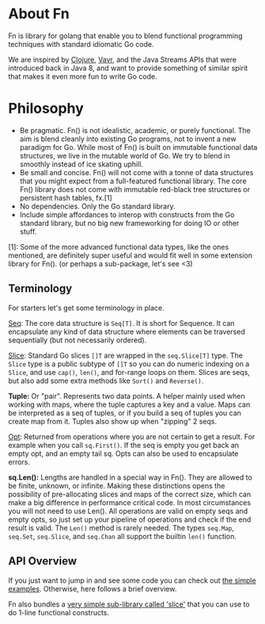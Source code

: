 About Fn
====
Fn is library for golang that enable you to blend functional programming techniques
with standard idiomatic Go code.

We are inspired by [Clojure](https://github.com/clojure/clojure),
[Vavr](https://github.com/vavr-io/vavr), and the Java Streams APIs that were
introduced back in Java 8, and want to provide something of similar spirit
that makes it even more fun to write Go code.

Philosophy
====
* Be pragmatic. Fn() is not idealistic, academic, or purely functional.
  The aim is blend cleanly into existing Go programs, not to invent
  a new paradigm for Go. While most of Fn() is built on immutable functional
  data structures, we live in the mutable world of Go. We try to blend in
  smoothly instead of ice skating uphill.
* Be small and concise. Fn() will not come with a tonne of data structures
  that you might expect from a full-featured functional library. The
  core Fn() library does not come with immutable red-black tree structures or
  persistent hash tables, fx.[1]
* No dependencies. Only the Go standard library.
* Include simple affordances to interop with constructs from the Go standard
  library, but no big new frameworking for doing IO or other stuff.

[1]: Some of the more advanced functional data types, like the ones mentioned,
are definitely super useful and would fit well in some extension library for Fn().
(or perhaps a sub-package, let's see <3)

## Terminology
For starters let's get some terminology in place.

[Seq](seq.md): The core data structure is `Seq[T]`. It is short for Sequence. It can encapsulate any kind of data structure
where elements can be traversed sequentially (but not necessarily ordered).

[Slice](slice.md): Standard Go slices `[]T` are wrapped in the `seq.Slice[T]` type.
The `Slice` type is a public subtype of `[]T` so you can do numeric indexing on a `Slice`,
and use `cap()`, `len()`, and for-range loops on them.
Slices are seqs, but also add some extra methods like `Sort()` and `Reverse()`.

**Tuple:** Or "pair". Represents two data points. A helper mainly used when working with maps,
where the tuple captures a key and a value. Maps can be interpreted as a seq of tuples, or if you
build a seq of tuples you can create map from it. Tuples also show up when "zipping" 2 seqs.

[Opt](opt.md): Returned from operations where you are not certain to get a result.
For example when you call `sq.First()`. If the seq is empty you get back an empty opt,
and an empty tail sq. Opts can also be used to encapsulate errors.

**sq.Len():** Lengths are handled in a special way in Fn(). They are allowed to be finite,
unknown, or infinite. Making these distinctions opens the possibility of pre-allocating
slices and maps of the correct size, which can make a big difference in performance critical code.
In most circumstances you will not need to use Len(). All operations are valid on empty seqs and
empty opts, so just set up your pipeline of operations and check if the end result is valid.
The `Len()` method is rarely needed. The types `seq.Map`, `seq.Set`, `seq.Slice`, and `seq.Chan` all
support the builtin `len()` function.


## API Overview
If you just want to jump in and see some code you can check out
[the simple examples](https://github.com/kamstrup/fn/blob/main/examples/simple_test.go).
Otherwise, here follows a brief overview.

Fn also bundles a [very simple sub-library called 'slice'](#the-slice-package)
that you can use to do 1-line functional constructs.



